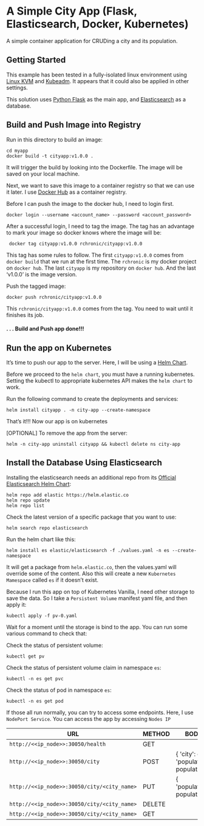 # A Simple City App (Flask, Elasticsearch, Docker, Kubernetes)

A simple container application for CRUDing a city and its population.

## Getting Started

This example has been tested in a fully-isolated linux environment using [Linux KVM](https://www.linux-kvm.org/page/Downloads) and [Kubeadm](https://kubernetes.io/docs/setup/production-environment/tools/kubeadm/install-kubeadm/). It appears that it could also be applied in other settings.

This solution uses [Python Flask](https://flask.palletsprojects.com/en/2.3.x/installation/) as the main app, and [Elasticsearch](https://www.elastic.co/) as a database.

## Build and Push Image into Registry
Run in this directory to build an image:

```shell
cd myapp
docker build -t cityapp:v1.0.0 .
```

It will trigger the build by looking into the Dockerfile. The image will be saved on your local machine.

Next, we want to save this image to a container registry so that we can use it later. 
I use [Docker Hub](https://hub.docker.com) as a container registry. 

Before I can push the image to the docker hub, I need to login first.

```shell
docker login --username <account_name> --password <account_password>
```

After a successful login, I need to tag the image. The tag has an advantage to mark your image so docker knows where the image will be:

```
 docker tag cityapp:v1.0.0 rchronic/cityapp:v1.0.0
```

This tag has some rules to follow. The first `cityapp:v1.0.0` comes from `docker build` that we run at the first time. The `rchronic` is my docker project on `docker hub`. The last `cityapp` is my repository on `docker hub`. And the last ‘v1.0.0’ is the image version.

Push the tagged image:

```
docker push rchronic/cityapp:v1.0.0
```

This `rchronic/cityapp:v1.0.0` comes from the tag. You need to wait until it finishes its job.

#### . . . Build and Push app done!!!

## Run the app on Kubernetes

It’s time to push our app to the server. Here, I will be using a [Helm Chart](https://helm.sh).

Before we proceed to the `helm chart`, you must have a running kubernetes. Setting the kubectl to appropriate kubernetes API makes the `helm chart` to work.

Run the following command to create the deployments and services:

```
helm install cityapp . -n city-app --create-namespace
```

That’s it!!! Now our app is on kubernetes

[OPTIONAL] To remove the app from the server:

```
helm -n city-app uninstall cityapp && kubectl delete ns city-app
```

## Install the Database Using Elasticsearch

Installing the elasticsearch needs an additional repo from its [Official Elasticsearch Helm Chart](https://artifacthub.io/packages/helm/elastic/elasticsearch):

```
helm repo add elastic https://helm.elastic.co
helm repo update
helm repo list
```

Check the latest version of a specific package that you want to use:

```
helm search repo elasticsearch
```

Run the helm chart like this:

```
helm install es elastic/elasticsearch -f ./values.yaml -n es --create-namespace
```

It will get a package from `helm.elastic.co`, then the values.yaml will override some of the content. Also this will create a new `Kubernetes Mamespace` called `es` if it doesn’t exist.

Because I run this app on top of Kubernetes Vanilla, I need other storage to save the data. So I take a `Persistent Volume` manifest yaml file, and then apply it:

```
kubectl apply -f pv-0.yaml 
```

Wait for a moment until the storage is bind to the app. You can run some various command to check that:

Check the status of persistent volume:

```
kubectl get pv
```

Check the status of persistent volume claim in namespace `es`:

```
kubectl -n es get pvc
```

Check the status of pod in namespace `es`:

```
kubectl -n es get pod
```

If those all run normally, you can try to access some endpoints. Here, I use `NodePort Service`. You can access the app by accessing `Nodes IP`

| URL                                           | METHOD      | BODY                                       |
|-----------------------------------------------|-------------|--------------------------------------------|
| `http://<<ip_node>>:30050/health`           | GET         |                                            |
| `http://<<ip_node>>:30050/city`             | POST        | { 'city': city, 'population': population } |
| `http://<<ip_node>>:30050/city/<city_name>` | PUT         | { 'population': population }               |
| `http://<<ip_node>>:30050/city/<city_name>` | DELETE      |                                            |
| `http://<<ip_node>>:30050/city/<city_name>` | GET         |                                            |

